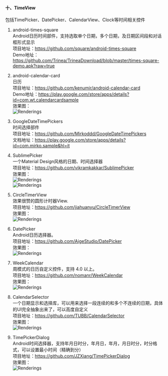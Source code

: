 
#### 十、TimeView  
包括TimePicker、DatePicker、CalendarView、Clock等时间相关控件  

1. android-times-square  
Android日历时间部件，支持选取单个日期，多个日期，及日期区间段和对话框形式显示  
项目地址：https://github.com/square/android-times-square  
Demo地址：https://github.com/Trinea/TrineaDownload/blob/master/times-square-demo.apk?raw=true  
   
1. android-calendar-card  
日历  
项目地址：https://github.com/kenumir/android-calendar-card  
Demo地址：https://play.google.com/store/apps/details?id=com.wt.calendarcardsample  
效果图：  
![Renderings](imgs/android-calendar-card.png)  
  
1. GoogleDateTimePickers  
时间选择部件  
项目地址：https://github.com/Mirkoddd/GoogleDateTimePickers  
文档地址：https://play.google.com/store/apps/details?id=com.mirko.sample&hl=it  

1. SublimePicker  
一个Material Design风格的日期、时间选择器  
项目地址：https://github.com/vikramkakkar/SublimePicker  
效果图：  
![Renderings](imgs/SublimePicker1.png)  
![Renderings](imgs/SublimePicker2.png)

1. CircleTimerView  
效果很赞的圆形计时器View.  
项目地址：https://github.com/jiahuanyu/CircleTimerView  
效果图：  
![Renderings](imgs/CircleTimerView.gif)

1. DatePicker    
Android日历选择器。  
项目地址：https://github.com/AigeStudio/DatePicker  
效果图：  
![Renderings](imgs/DatePicker.gif)

1. WeekCalendar  
周模式的日历自定义控件，支持 4.0 以上。  
项目地址：https://github.com/nomanr/WeekCalendar  
效果图：  
![Renderings](imgs/WeekCalendar.gif)

1. CalendarSelector  
一个日期显示和选择库，可以用来选择一段连续的和多个不连续的日期，具体的UI完全抽象出来了，可以高度自定义  
项目地址：https://github.com/TUBB/CalendarSelector  
效果图：  
![Renderings](imgs/CalendarSelector.gif)  

1. TimePickerDialog  
Android时间选择器，支持年月日时分，年月日，年月，月日时分，时分格式，可以设置最小时间（精确到分）  
项目地址：https://github.com/JZXiang/TimePickerDialog  
效果图：  
![Renderings](imgs/TimePickerDialog.gif)  


